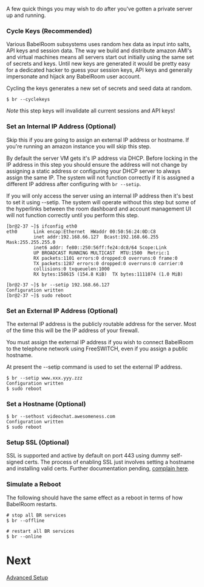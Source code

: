 A few quick things you may wish to do after you've gotten a private server up and running.

### Cycle Keys (Recommended) ###
Various BabelRoom subsystems uses random hex data as input into salts, API keys and session data. The way we build and distribute amazon AMI's and virtual machines means all servers start out initially using the same set of secrets and keys. Until new keys are generated it would be pretty easy for a dedicated hacker to guess your session keys, API keys and generally impersonate and hijack any BabelRoom user account.

Cycling the keys generates a new set of secrets and seed data at random.

```
$ br --cyclekeys
```

_Note_ this step keys will invalidate all current sessions and API keys!

### Set an Internal IP Address (Optional) ###
Skip this if you are going to assign an external IP address or hostname. If you're running an amazon instance you will skip this step.

By default the server VM gets it's IP address via DHCP. Before locking in the IP address in this step you should ensure the address will not change by assigning a static address or configuring your DHCP server to always assign the same IP. The system will not function correctly if it is assigned a different IP address after configuring with `br --setip`.

If you will only access the server using an internal IP address then it's best to set it using --setip. The system will operate without this step but some of the hyperlinks between the room dashboard and account management UI will not function correctly until you perform this step.
```
[br@2-37 ~]$ ifconfig eth0
eth0      Link encap:Ethernet  HWaddr 00:50:56:24:0D:C8  
          inet addr:192.168.66.127  Bcast:192.168.66.255  Mask:255.255.255.0
          inet6 addr: fe80::250:56ff:fe24:dc8/64 Scope:Link
          UP BROADCAST RUNNING MULTICAST  MTU:1500  Metric:1
          RX packets:1101 errors:0 dropped:0 overruns:0 frame:0
          TX packets:1287 errors:0 dropped:0 overruns:0 carrier:0
          collisions:0 txqueuelen:1000 
          RX bytes:158615 (154.8 KiB)  TX bytes:1111074 (1.0 MiB)

[br@2-37 ~]$ br --setip 192.168.66.127
Configuration written
[br@2-37 ~]$ sudo reboot
```

### Set an External IP Address (Optional) ###
The external IP address is the publicly routable address for the server. Most of the time this will be the IP address of your firewall.

You must assign the external IP address if you wish to connect BabelRoom to the telephone network using FreeSWITCH, even if you assign a public hostname.

At present the --setip command is used to set the external IP address.
```
$ br --setip www.xxx.yyy.zzz
Configuration written
$ sudo reboot
```

### Set a Hostname (Optional) ###
```
$ br --sethost videochat.awesomeness.com
Configuration written
$ sudo reboot
```

### Setup SSL (Optional) ###
SSL is supported and active by default on port 443 using dummy self-signed certs. The process of enabling SSL just involves setting a hostname and installing valid certs. Further documentation pending, [complain here](SubscribeToTheNewsgroup.md).

### Simulate a Reboot ###
The following should have the same effect as a reboot in terms of how BabelRoom restarts.
```
# stop all BR services
$ br --offline

# restart all BR services
$ br --online
```

# Next #
[Advanced Setup](ServerAdvancedSetup.md)